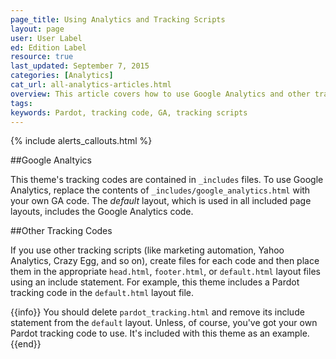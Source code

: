 ```yaml
---
page_title: Using Analytics and Tracking Scripts
layout: page
user: User Label
ed: Edition Label
resource: true
last_updated: September 7, 2015
categories: [Analytics]
cat_url: all-analytics-articles.html
overview: This article covers how to use Google Analytics and other tracking scripts with this theme.
tags:
keywords: Pardot, tracking code, GA, tracking scripts
---
```

{% include alerts_callouts.html %}

##Google Analtyics

This theme's tracking codes are contained in ```_includes``` files. To use Google Analytics, replace the contents of ```_includes/google_analytics.html``` with your own GA code. The _default_ layout, which is used in all included page layouts, includes the Google Analytics code.

##Other Tracking Codes

If you use other tracking scripts (like marketing automation, Yahoo Analytics, Crazy Egg, and so on), create files for each code and then place them in the appropriate ```head.html```, ```footer.html```, or ```default.html``` layout files using an include statement. For example, this theme includes a Pardot tracking code in the ```default.html``` layout file.

{{info}} You should delete ```pardot_tracking.html``` and remove its include statement from the ```default``` layout. Unless, of course, you've got your own Pardot tracking code to use. It's included with this theme as an example.{{end}}
